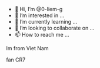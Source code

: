 - 👋 Hi, I’m @0-liem-g
- 👀 I’m interested in ...
- 🌱 I’m currently learning ...
- 💞️ I’m looking to collaborate on ...
- 📫 How to reach me ...

<!---
0-liem-g/0-liem-g is a ✨ special ✨ repository because its `README.md` (this file) appears on your GitHub profile.
You can click the Preview link to take a look at your changes.
---> Im from Viet Nam
fan CR7

